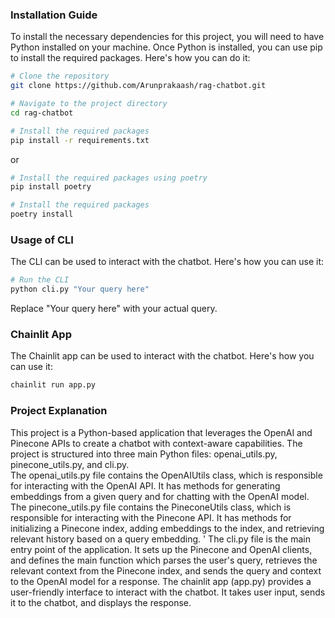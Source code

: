 ### Installation Guide

To install the necessary dependencies for this project, you will need to have Python installed on your machine. Once Python is installed, you can use pip to install the required packages. Here's how you can do it:

```bash
# Clone the repository
git clone https://github.com/Arunprakaash/rag-chatbot.git

# Navigate to the project directory
cd rag-chatbot
```
```bash
# Install the required packages
pip install -r requirements.txt
```
or
```bash
# Install the required packages using poetry
pip install poetry

# Install the required packages
poetry install
```

### Usage of CLI
The CLI can be used to interact with the chatbot. Here's how you can use it:

```bash
# Run the CLI
python cli.py "Your query here"
```
Replace "Your query here" with your actual query.

### Chainlit App
The Chainlit app can be used to interact with the chatbot. Here's how you can use it:

```bash
chainlit run app.py
```


### Project Explanation
This project is a Python-based application that leverages the OpenAI and Pinecone APIs to create a chatbot with context-aware capabilities. 
The project is structured into three main Python files:  openai_utils.py, pinecone_utils.py, and cli.py.  
The openai_utils.py file contains the OpenAIUtils class, which is responsible for interacting with the OpenAI API. 
It has methods for generating embeddings from a given query and for chatting with the OpenAI model.  
The pinecone_utils.py file contains the PineconeUtils class, which is responsible for interacting with the Pinecone API. 
It has methods for initializing a Pinecone index, adding embeddings to the index, and retrieving relevant history based on a query embedding.  '
The cli.py file is the main entry point of the application. It sets up the Pinecone and OpenAI clients, and defines the main function which parses the user's query, retrieves the relevant context from the Pinecone index, and sends the query and context to the OpenAI model for a response. 
The chainlit app (app.py) provides a user-friendly interface to interact with the chatbot. It takes user input, sends it to the chatbot, and displays the response.